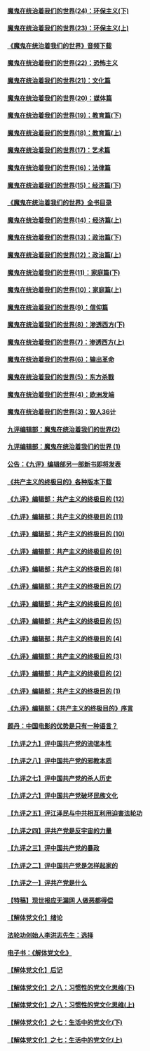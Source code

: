 #### [魔鬼在统治着我们的世界(24)：环保主义(下)](../pages/nsc422/n10695307.md?t=10130633) 

#### [魔鬼在统治着我们的世界(23)：环保主义(上)](../pages/nsc422/n10688613.md?t=10130633) 

#### [《魔鬼在统治着我们的世界》音频下载](../pages/nsc422/n10635553.md?t=10130633) 

#### [魔鬼在统治着我们的世界(22)：恐怖主义](../pages/nsc422/n10614727.md?t=10130633) 

#### [魔鬼在统治着我们的世界(21)：文化篇](../pages/nsc422/n10597706.md?t=10130633) 

#### [魔鬼在统治着我们的世界(20)：媒体篇](../pages/nsc422/n10586579.md?t=10130633) 

#### [魔鬼在统治着我们的世界(19)：教育篇(下)](../pages/nsc422/n10564808.md?t=10130633) 

#### [魔鬼在统治着我们的世界(18)：教育篇(上)](../pages/nsc422/n10526970.md?t=10130633) 

#### [魔鬼在统治着我们的世界(17)：艺术篇](../pages/nsc422/n10499093.md?t=10130633) 

#### [魔鬼在统治着我们的世界(16)：法律篇](../pages/nsc422/n10485969.md?t=10130633) 

#### [魔鬼在统治着我们的世界(15)：经济篇(下)](../pages/nsc422/n10469975.md?t=10130633) 

#### [《魔鬼在统治着我们的世界》全书目录](../pages/nsc422/n10464261.md?t=10130633) 

#### [魔鬼在统治着我们的世界(14)：经济篇(上)](../pages/nsc422/n10457370.md?t=10130633) 

#### [魔鬼在统治着我们的世界(13)：政治篇(下)](../pages/nsc422/n10448270.md?t=10130633) 

#### [魔鬼在统治着我们的世界(12)：政治篇(上)](../pages/nsc422/n10444576.md?t=10130633) 

#### [魔鬼在统治着我们的世界(11)：家庭篇(下)](../pages/nsc422/n10440961.md?t=10130633) 

#### [魔鬼在统治着我们的世界(10)：家庭篇(上)](../pages/nsc422/n10435448.md?t=10130633) 

#### [魔鬼在统治着我们的世界(9)：信仰篇](../pages/nsc422/n10432159.md?t=10130633) 

#### [魔鬼在统治着我们的世界(8)：渗透西方(下)](../pages/nsc422/n10429603.md?t=10130633) 

#### [魔鬼在统治着我们的世界(7)：渗透西方(上)](../pages/nsc422/n10426013.md?t=10130633) 

#### [魔鬼在统治着我们的世界(6)：输出革命](../pages/nsc422/n10421536.md?t=10130633) 

#### [魔鬼在统治着我们的世界(5)：东方杀戮](../pages/nsc422/n10417707.md?t=10130633) 

#### [魔鬼在统治着我们的世界(4)：欧洲发端](../pages/nsc422/n10414890.md?t=10130633) 

#### [魔鬼在统治着我们的世界(3)：毁人36计](../pages/nsc422/n10411583.md?t=10130633) 

#### [九评编辑部：魔鬼在统治着我们的世界(2)](../pages/nsc422/n10410036.md?t=10130633) 

#### [九评编辑部：魔鬼在统治着我们的世界 (1)](../pages/nsc422/n10406825.md?t=10130633) 

#### [公告：《九评》编辑部另一部新书即将发表](../pages/nsc422/n10405104.md?t=10130633) 

#### [《共产主义的终极目的》各种版本下载](../pages/nsc422/n10022138.md?t=10130633) 

#### [《九评》编辑部：共产主义的终极目的 (12)](../pages/nsc422/n9933272.md?t=10130633) 

#### [《九评》编辑部：共产主义的终极目的 (11)](../pages/nsc422/n9924973.md?t=10130633) 

#### [《九评》编辑部：共产主义的终极目的 (10)](../pages/nsc422/n9920883.md?t=10130633) 

#### [《九评》编辑部：共产主义的终极目的 (9)](../pages/nsc422/n9916363.md?t=10130633) 

#### [《九评》编辑部：共产主义的终极目的 (8)](../pages/nsc422/n9912488.md?t=10130633) 

#### [《九评》编辑部：共产主义的终极目的 (7)](../pages/nsc422/n9901176.md?t=10130633) 

#### [《九评》编辑部：共产主义的终极目的 (6)](../pages/nsc422/n9899359.md?t=10130633) 

#### [《九评》编辑部：共产主义的终极目的 (5)](../pages/nsc422/n9893174.md?t=10130633) 

#### [《九评》编辑部：共产主义的终极目的 (4)](../pages/nsc422/n9891246.md?t=10130633) 

#### [《九评》编辑部：共产主义的终极目的 (3)](../pages/nsc422/n9879879.md?t=10130633) 

#### [《九评》编辑部：共产主义的终极目的 (2)](../pages/nsc422/n9876205.md?t=10130633) 

#### [《九评》编辑部：共产主义的终极目的 (1)](../pages/nsc422/n9865857.md?t=10130633) 

#### [《九评》编辑部：《共产主义的终极目的》序言](../pages/nsc422/n9862666.md?t=10130633) 

#### [颜丹：中国电影的优势是只有一种语言？](../pages/nsc422/n9583062.md?t=10130633) 

#### [【九评之九】评中国共产党的流氓本性](../pages/nsc422/n737542.md?t=10130633) 

#### [【九评之八】评中国共产党的邪教本质](../pages/nsc422/n735942.md?t=10130633) 

#### [【九评之七】评中国共产党的杀人历史](../pages/nsc422/n733806.md?t=10130633) 

#### [【九评之六】评中国共产党破坏民族文化](../pages/nsc422/n731667.md?t=10130633) 

#### [【九评之五】评江泽民与中共相互利用迫害法轮功](../pages/nsc422/n730058.md?t=10130633) 

#### [【九评之四】评共产党是反宇宙的力量](../pages/nsc422/n727814.md?t=10130633) 

#### [【九评之三】评中国共产党的暴政](../pages/nsc422/n725597.md?t=10130633) 

#### [【九评之二】评中国共产党是怎样起家的](../pages/nsc422/n723946.md?t=10130633) 

#### [【九评之一】评共产党是什么](../pages/nsc422/n722529.md?t=10130633) 

#### [【特稿】现世报应无漏网 人做恶都得偿](../pages/nsc422/n4215167.md?t=10130633) 

#### [【解体党文化】绪论](../pages/nsc422/n1449356.md?t=10130633) 

#### [法轮功创始人李洪志先生：选择](../pages/nsc422/n3580738.md?t=10130633) 

#### [电子书：《解体党文化》](../pages/nsc422/n1573484.md?t=10130633) 

#### [【解体党文化】后记](../pages/nsc422/n1531999.md?t=10130633) 

#### [【解体党文化】之八：习惯性的党文化思维(下)](../pages/nsc422/n1526477.md?t=10130633) 

#### [【解体党文化】之八：习惯性的党文化思维(上)](../pages/nsc422/n1520631.md?t=10130633) 

#### [【解体党文化】之七：生活中的党文化(下)](../pages/nsc422/n1513446.md?t=10130633) 

#### [【解体党文化】之七：生活中的党文化(上)](../pages/nsc422/n1509358.md?t=10130633) 

